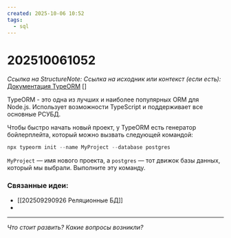 ```yaml
---
created: 2025-10-06 10:52
tags:
  - sql
---
```

# 202510061052
*Ссылка на StructureNote:*
*Ссылка на исходник или контекст (если есть):* [Документация TypeORM](https://typeorm.io/) []

TypeORM - это одна из лучших и наиболее популярных ORM для Node.js.  Использует возможности TypeScript и поддерживает все основные РСУБД.

Чтобы быстро начать новый проект, у TypeORM есть генератор бойлерплейта, который можно вызвать следующей командой:
```ts
npx typeorm init --name MyProject --database postgres
```
`MyProject` — имя нового проекта, а `postgres` — тот движок базы данных, который мы выбрали. Выполните эту команду.
### Связанные идеи:
* [[202509290926 Реляционные БД]]
* 
---

*Что стоит развить? Какие вопросы возникли?*